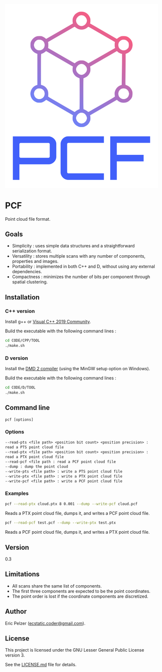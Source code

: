 ![](https://github.com/senselogic/PCF/blob/master/LOGO/pcf.png)

# PCF

Point cloud file format.

## Goals

* Simplicity : uses simple data structures and a straightforward serialization format.
* Versatility : stores multiple scans with any number of components, properties and images.
* Portability : implemented in both C++ and D, without using any external dependencies.
* Compactness : minimizes the number of bits per component through spatial clustering.

## Installation

### C++ version

Install g++ or [Visual C++ 2019 Community](https://docs.microsoft.com/en-us/visualstudio/releases/2019/redistribution#vs2019-download).

Build the executable with the following command lines :

```bash
cd CODE/CPP/TOOL
./make.sh
```

### D version

Install the [DMD 2 compiler](https://dlang.org/download.html) (using the MinGW setup option on Windows).

Build the executable with the following command lines :

```bash
cd CODE/D/TOOL
./make.sh
```

## Command line

```
pcf [options]
```

### Options

```
--read-pts <file path> <position bit count> <position precision> : read a PTS point cloud file
--read-ptx <file path> <position bit count> <position precision> : read a PTX point cloud file
--read-pcf <file path : read a PCF point cloud file
--dump : dump the point cloud
--write-pts <file path> : write a PTS point cloud file
--write-ptx <file path> : write a PTX point cloud file
--write-pcf <file path> : write a PCF point cloud file
```

### Examples

```bash
pcf --read-ptx cloud.ptx 8 0.001 --dump --write-pcf cloud.pcf
```

Reads a PTX point cloud file, dumps it, and writes a PCF point cloud file.

```bash
pcf --read-pcf test.pcf --dump --write-ptx test.ptx
```

Reads a PCF point cloud file, dumps it, and writes a PTX point cloud file.

## Version

0.3

## Limitations

* All scans share the same list of components.
* The first three components are expected to be the point coordinates.
* The point order is lost if the coordinate components are discretized.

## Author

Eric Pelzer (ecstatic.coder@gmail.com).

## License

This project is licensed under the GNU Lesser General Public License version 3.

See the [LICENSE.md](LICENSE.md) file for details.
